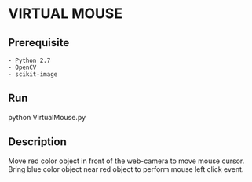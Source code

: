 # VIRTUAL MOUSE


## Prerequisite
    - Python 2.7
    - OpenCV
    - scikit-image


## Run
python VirtualMouse.py

## Description
Move red color object in front of the web-camera to move mouse cursor. Bring blue color object near red object to perform mouse left click event.
